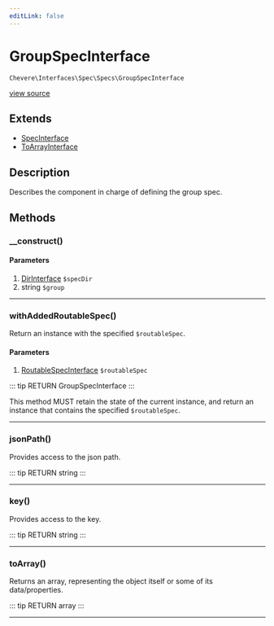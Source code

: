 ```yaml
---
editLink: false
---
```


# GroupSpecInterface

`Chevere\Interfaces\Spec\Specs\GroupSpecInterface`

[view source](https://github.com/chevere/chevere/blob/master/src/Chevere/Interfaces/Spec/Specs/GroupSpecInterface.php)

## Extends

- [SpecInterface](../SpecInterface.md)
- [ToArrayInterface](../../To/ToArrayInterface.md)

## Description

Describes the component in charge of defining the group spec.

## Methods

### __construct()

#### Parameters

1. [DirInterface](../../Filesystem/DirInterface.md) `$specDir`
2. string `$group`

---

### withAddedRoutableSpec()

Return an instance with the specified `$routableSpec`.

#### Parameters

1. [RoutableSpecInterface](./RoutableSpecInterface.md) `$routableSpec`

::: tip RETURN
GroupSpecInterface
:::

This method MUST retain the state of the current instance, and return
an instance that contains the specified `$routableSpec`.

---

### jsonPath()

Provides access to the json path.

::: tip RETURN
string
:::

---

### key()

Provides access to the key.

::: tip RETURN
string
:::

---

### toArray()

Returns an array, representing the object itself or some of its data/properties.

::: tip RETURN
array
:::

---
